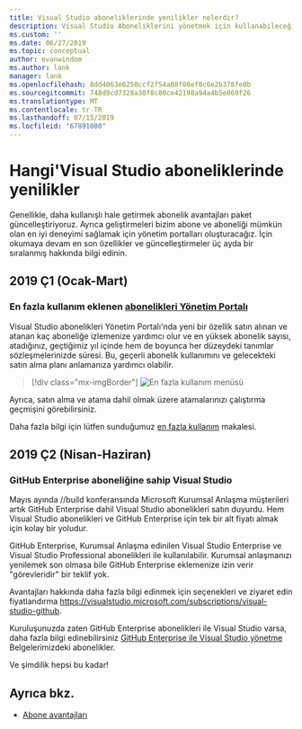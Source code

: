```yaml
---
title: Visual Studio aboneliklerinde yenilikler nelerdir?
description: Visual Studio Aboneliklerini yönetmek için kullanabileceğiniz yeni ve güncelleştirilmiş özellikler hakkında bilgi edinin.
ms.custom: ''
ms.date: 06/27/2019
ms.topic: conceptual
author: evanwindom
ms.author: lank
manager: lank
ms.openlocfilehash: 8dd4063e6250ccf2f54a88f08ef0c6e2b378fe8b
ms.sourcegitcommit: 748d9cd7328a30f8c80ce42198a94a4b5e869f26
ms.translationtype: MT
ms.contentlocale: tr-TR
ms.lasthandoff: 07/15/2019
ms.locfileid: "67891080"
---
```

# <a name="what39s-new-in-visual-studio-subscriptions"></a>Hangi&#39;Visual Studio aboneliklerinde yenilikler

Genellikle, daha kullanışlı hale getirmek abonelik avantajları paket güncelleştiriyoruz. Ayrıca geliştirmeleri bizim abone ve aboneliği mümkün olan en iyi deneyimi sağlamak için yönetim portalları oluşturacağız.  İçin okumaya devam en son özellikler ve güncelleştirmeler üç ayda bir sıralanmış hakkında bilgi edinin.

## <a name="2019-q1-january-march"></a>2019 Ç1 (Ocak-Mart)

### <a name="maximum-usage-added-to-subscriptions-administration-portalhttpsmanagevisualstudiocom"></a>En fazla kullanım eklenen [abonelikleri Yönetim Portalı](https://manage.visualstudio.com)
Visual Studio abonelikleri Yönetim Portalı'nda yeni bir özellik satın alınan ve atanan kaç aboneliğe izlemenize yardımcı olur ve en yüksek abonelik sayısı, atadığınız, geçtiğimiz yıl içinde hem de boyunca her düzeydeki tanımlar sözleşmelerinizde süresi. Bu, geçerli abonelik kullanımını ve gelecekteki satın alma planı anlamanıza yardımcı olabilir. 

  > [!div class="mx-imgBorder"]
  > ![En fazla kullanım menüsü](_img/maximum-usage/maximum-usage-menu.png)

Ayrıca, satın alma ve atama dahil olmak üzere atamalarınızı çalıştırma geçmişini görebilirsiniz.   

Daha fazla bilgi için lütfen sunduğumuz [en fazla kullanım](maximum-usage.md) makalesi. 

## <a name="2019-q2-april-june"></a>2019 Ç2 (Nisan-Haziran)

### <a name="visual-studio-with-github-enterprise-subscriptions"></a>GitHub Enterprise aboneliğine sahip Visual Studio
Mayıs ayında //build konferansında Microsoft Kurumsal Anlaşma müşterileri artık GitHub Enterprise dahil Visual Studio abonelikleri satın duyurdu.  Hem Visual Studio abonelikleri ve GitHub Enterprise için tek bir alt fiyatı almak için kolay bir yoludur.  

GitHub Enterprise, Kurumsal Anlaşma edinilen Visual Studio Enterprise ve Visual Studio Professional abonelikleri ile kullanılabilir. Kurumsal anlaşmanızı yenilemek son olmasa bile GitHub Enterprise eklemenize izin verir "görevleridir" bir teklif yok.

Avantajları hakkında daha fazla bilgi edinmek için seçenekleri ve ziyaret edin fiyatlandırma https://visualstudio.microsoft.com/subscriptions/visual-studio-github. 

Kuruluşunuzda zaten GitHub Enterprise abonelikleri ile Visual Studio varsa, daha fazla bilgi edinebilirsiniz [GitHub Enterprise ile Visual Studio yönetme](assign-github.md) Belgelerimizdeki abonelikler.  

Ve şimdilik hepsi bu kadar!

## <a name="see-also"></a>Ayrıca bkz.

* [Abone avantajları](subscriber-benefits.md)
